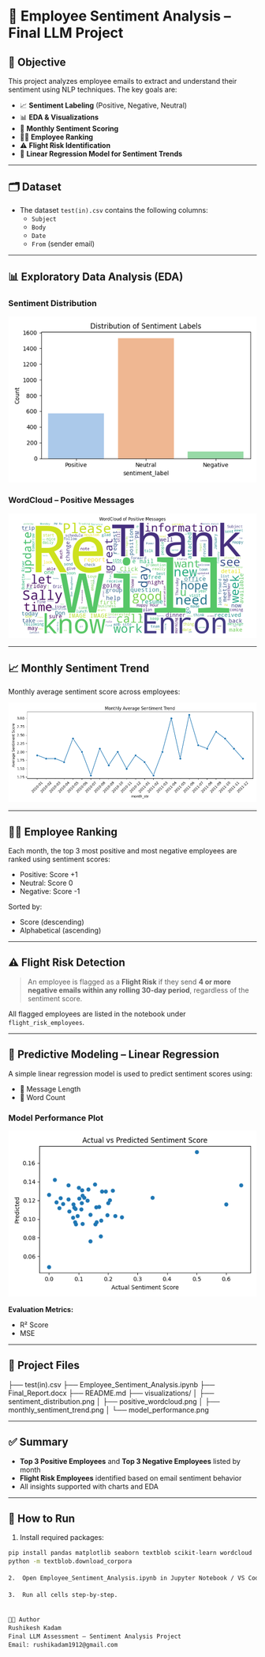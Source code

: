 # 🧠 Employee Sentiment Analysis – Final LLM Project

## 📌 Objective

This project analyzes employee emails to extract and understand their sentiment using NLP techniques. The key goals are:

- 📈 **Sentiment Labeling** (Positive, Negative, Neutral)
- 📊 **EDA & Visualizations**
- 🧾 **Monthly Sentiment Scoring**
- 🧑‍💼 **Employee Ranking**
- ⚠️ **Flight Risk Identification**
- 🔮 **Linear Regression Model for Sentiment Trends**

---

## 🗂️ Dataset

- The dataset `test(in).csv` contains the following columns:
  - `Subject`
  - `Body`
  - `Date`
  - `From` (sender email)

---

## 📊 Exploratory Data Analysis (EDA)

### Sentiment Distribution

![Sentiment Distribution](visualizations/sentiment_distribution.png)

### WordCloud – Positive Messages

![Positive WordCloud](visualizations/positive_wordcloud.png)

---

## 📈 Monthly Sentiment Trend

Monthly average sentiment score across employees:

![Monthly Trend](visualizations/monthly_sentiment_trend.png)

---

## 🧑‍💼 Employee Ranking

Each month, the top 3 most positive and most negative employees are ranked using sentiment scores:

- Positive: Score +1
- Neutral: Score 0
- Negative: Score -1

Sorted by:
- Score (descending)
- Alphabetical (ascending)

---

## ⚠️ Flight Risk Detection

> An employee is flagged as a **Flight Risk** if they send **4 or more negative emails within any rolling 30-day period**, regardless of the sentiment score.

All flagged employees are listed in the notebook under `flight_risk_employees`.

---

## 🔮 Predictive Modeling – Linear Regression

A simple linear regression model is used to predict sentiment scores using:

- 📏 Message Length
- 📝 Word Count

### Model Performance Plot

![Model Performance](visualizations/model_performance.png)

**Evaluation Metrics:**
- R² Score
- MSE

---

## 📂 Project Files

├── test(in).csv
├── Employee_Sentiment_Analysis.ipynb
├── Final_Report.docx
├── README.md
├── visualizations/
│ ├── sentiment_distribution.png
│ ├── positive_wordcloud.png
│ ├── monthly_sentiment_trend.png
│ └── model_performance.png


---

## ✅ Summary

- **Top 3 Positive Employees** and **Top 3 Negative Employees** listed by month
- **Flight Risk Employees** identified based on email sentiment behavior
- All insights supported with charts and EDA

---

## 🚀 How to Run

1. Install required packages:

```bash
pip install pandas matplotlib seaborn textblob scikit-learn wordcloud
python -m textblob.download_corpora

2.  Open Employee_Sentiment_Analysis.ipynb in Jupyter Notebook / VS Code.

3.  Run all cells step-by-step.


👨‍💼 Author
Rushikesh Kadam
Final LLM Assessment – Sentiment Analysis Project
Email: rushikadam1912@gmail.com

